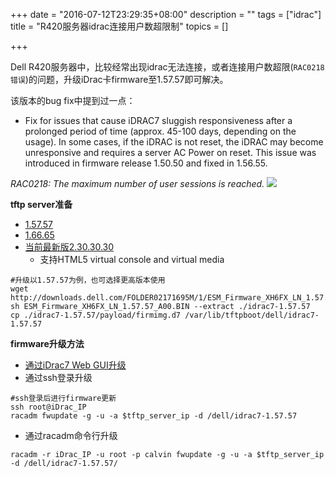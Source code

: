 +++
date = "2016-07-12T23:29:35+08:00"
description = ""
tags = ["idrac"]
title = "R420服务器idrac连接用户数超限制"
topics = []

+++

Dell R420服务器中，比较经常出现idrac无法连接，或者连接用户数超限(`RAC0218错误`)的问题，升级iDrac卡firmware至1.57.57即可解决。

该版本的bug fix中提到过一点：

- Fix for issues that cause iDRAC7 sluggish responsiveness after a prolonged period of time (approx. 45-100 days, depending on the usage). In some cases, if the iDRAC is not reset, the iDRAC may become unresponsive and requires a server AC Power on reset. This issue was introduced in firmware release 1.50.50 and fixed in 1.56.55.

*RAC0218: The maximum number of user sessions is reached.*
![](http://m114-static.qiniudn.com/img/Dell_iDRAC_7_Enterprise_RAC0218_-_The_maximum_number_of_user_sessions_is_reached.jpg)

**tftp server准备**

* [1.57.57](http://www.dell.com/support/home/us/en/04/Drivers/DriversDetails?driverId=XH6FX)
* [1.66.65](http://www.dell.com/support/home/us/en/04/Drivers/DriversDetails?driverId=3F4WV)
* [当前最新版2.30.30.30](http://www.dell.com/support/home/us/en/19/Drivers/DriversDetails?driverId=JHF76)
    * 支持HTML5 virtual console and virtual media

```
#升级以1.57.57为例，也可选择更高版本使用
wget http://downloads.dell.com/FOLDER02171695M/1/ESM_Firmware_XH6FX_LN_1.57.57_A00.BIN
sh ESM_Firmware_XH6FX_LN_1.57.57_A00.BIN --extract ./idrac7-1.57.57
cp ./idrac7-1.57.57/payload/firmimg.d7 /var/lib/tftpboot/dell/idrac7-1.57.57
```

**firmware升级方法**

* [通过iDrac7 Web GUI升级](http://en.community.dell.com/techcenter/b/techcenter/archive/2013/04/17/idrac7-now-supports-updating-server-components-using-racadm-and-web-gui)
* 通过ssh登录升级

```
#ssh登录后进行firmware更新
ssh root@iDrac_IP
racadm fwupdate -g -u -a $tftp_server_ip -d /dell/idrac7-1.57.57
```

* 通过racadm命令行升级

```
racadm -r iDrac_IP -u root -p calvin fwupdate -g -u -a $tftp_server_ip -d /dell/idrac7-1.57.57/
```
